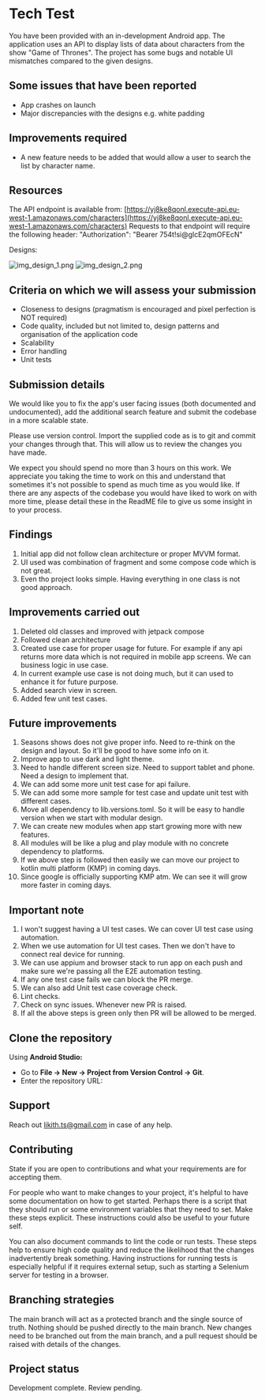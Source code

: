 # Tech Test

You have been provided with an in-development Android app. The application uses an API to display lists of data about characters from the show "Game of Thrones". The project has some bugs and notable UI mismatches compared to the given designs.

## Some issues that have been reported

- App crashes on launch
- Major discrepancies with the designs e.g. white padding

## Improvements required

- A new feature needs to be added that would allow a user to search the list by character name.

## Resources

The API endpoint is available from:
[https://yj8ke8qonl.execute-api.eu-west-1.amazonaws.com/characters](https://yj8ke8qonl.execute-api.eu-west-1.amazonaws.com/characters)
Requests to that endpoint will require the following header:
"Authorization": "Bearer 754t!si@glcE2qmOFEcN"

Designs: 

![img_design_1.png](app%2Fsrc%2Fmain%2Fres%2Fdrawable%2Fimg_design_1.png) ![img_design_2.png](app%2Fsrc%2Fmain%2Fres%2Fdrawable%2Fimg_design_2.png)

## Criteria on which we will assess your submission

- Closeness to designs (pragmatism is encouraged and pixel perfection is NOT required)
- Code quality, included but not limited to, design patterns and organisation of the application code
- Scalability
- Error handling
- Unit tests

## Submission details

We would like you to fix the app's user facing issues (both documented and undocumented), add the additional search feature and submit the codebase in a more scalable state.

Please use version control. Import the supplied code as is to git and commit your changes through that. This will allow us to review the changes you have made.

We expect you should spend no more than 3 hours on this work. We appreciate you taking the time to work on this and understand that sometimes it's not possible to spend as much time as you would like. If there are any aspects of the codebase you would have liked to work on with more time, please detail these in the ReadME file to give us some insight in to your process.


## Findings

1. Initial app did not follow clean architecture or proper MVVM format. 
2. UI used was combination of fragment and some compose code which is not great. 
3. Even tho project looks simple. Having everything in one class is not good approach. 

## Improvements carried out

1. Deleted old classes and improved with jetpack compose
2. Followed clean architecture
3. Created use case for proper usage for future. For example if any api returns more data which is not required in mobile app screens. We can business logic in use case. 
4. In current example use case is not doing much, but it can used to enhance it for future purpose. 
5. Added search view in screen.
6. Added few unit test cases. 

## Future improvements

1. Seasons shows does not give proper info. Need to re-think on the design and layout. So it'll be good to have some info on it. 
2. Improve app to use dark and light theme. 
3. Need to handle different screen size. Need to support tablet and phone. Need a design to implement that. 
4. We can add some more unit test case for api failure. 
5. We can add some more sample for test case and update unit test with different cases. 
6. Move all dependency to lib.versions.toml. So it will be easy to handle version when we start with modular design.
7. We can create new modules when app start growing more with new features. 
8. All modules will be like a plug and play module with no concrete dependency to platforms. 
9. If we above step is followed then easily we can move our project to kotlin multi platform (KMP) in coming days. 
10. Since google is officially supporting KMP atm. We can see it will grow more faster in coming days.

## Important note

1. I won't suggest having a UI test cases. We can cover UI test case using automation. 
2. When we use automation for UI test cases. Then we don't have to connect real device for running. 
3. We can use appium and browser stack to run app on each push and make sure we're passing all the E2E automation testing. 
4. If any one test case fails we can block the PR merge. 
5. We can also add Unit test case coverage check.
6. Lint checks.
7. Check on sync issues. Whenever new PR is raised. 
8. If all the above steps is green only then PR will be allowed to be merged. 

## Clone the repository

Using **Android Studio:**

- Go to **File → New → Project from Version Control → Git**.
- Enter the repository URL:

## Support
Reach out likith.ts@gmail.com in case of any help.

## Contributing
State if you are open to contributions and what your requirements are for accepting them.

For people who want to make changes to your project, it's helpful to have some documentation on how to get started. Perhaps there is a script that they should run or some environment variables that they need to set. Make these steps explicit. These instructions could also be useful to your future self.

You can also document commands to lint the code or run tests. These steps help to ensure high code quality and reduce the likelihood that the changes inadvertently break something. Having instructions for running tests is especially helpful if it requires external setup, such as starting a Selenium server for testing in a browser.


## Branching strategies

The main branch will act as a protected branch and the single source of truth. Nothing should be pushed directly to the main branch.
New changes need to be branched out from the main branch, and a pull request should be raised with details of the changes.

## Project status
Development complete. Review pending. 